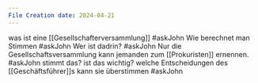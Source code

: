 ```yaml
---
File Creation date: 2024-04-21
---
```

was ist eine [[Gesellschafterversammlung]] #askJohn 
Wie berechnet man Stimmen #askJohn 
Wer ist dadrin? #askJohn 
Nur die Gesellschaftsversammlung kann jemanden zum [[Prokuristen]] ernennen. #askJohn stimmt das? ist das wichtig?
welche Entscheidungen des [[Geschäftsführer]]s kann sie überstimmen #askJohn 